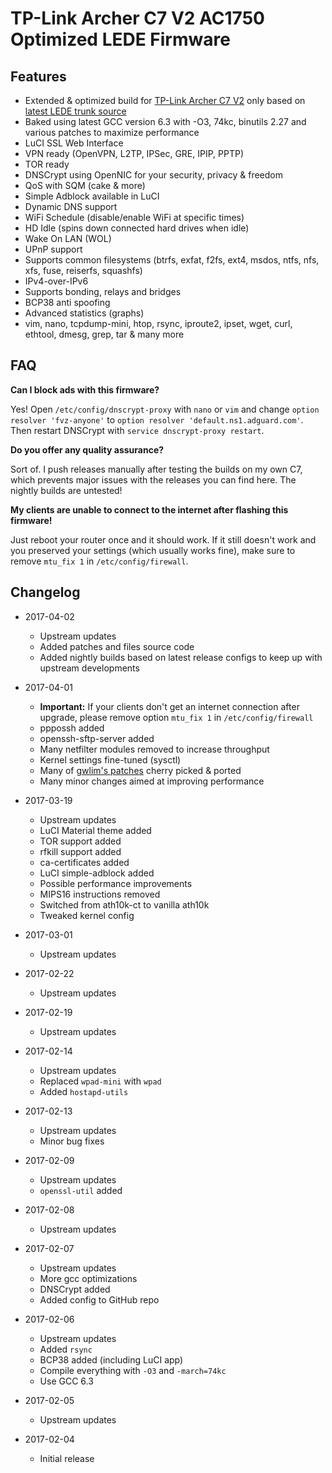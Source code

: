 # TP-Link Archer C7 V2 AC1750 Optimized LEDE Firmware

## Features
- Extended & optimized build for [TP-Link Archer C7 V2](https://lede-project.org/toh/hwdata/tp-link/tp-link_archer_c7_ac1750_v2.0) only based on [latest LEDE trunk source](https://git.lede-project.org/?p=source.git)
- Baked using latest GCC version 6.3 with -O3, 74kc, binutils 2.27 and various patches to maximize performance
- LuCI SSL Web Interface
- VPN ready (OpenVPN, L2TP, IPSec, GRE, IPIP, PPTP)
- TOR ready
- DNSCrypt using OpenNIC for your security, privacy & freedom
- QoS with SQM (cake & more)
- Simple Adblock available in LuCI
- Dynamic DNS support
- WiFi Schedule (disable/enable WiFi at specific times)
- HD Idle (spins down connected hard drives when idle)
- Wake On LAN (WOL)
- UPnP support
- Supports common filesystems (btrfs, exfat, f2fs, ext4, msdos, ntfs, nfs, xfs, fuse, reiserfs, squashfs)
- IPv4-over-IPv6
- Supports bonding, relays and bridges
- BCP38 anti spoofing
- Advanced statistics (graphs)
- vim, nano, tcpdump-mini, htop, rsync, iproute2, ipset, wget, curl, ethtool, dmesg, grep, tar & many more

## FAQ
**Can I block ads with this firmware?**

Yes! Open `/etc/config/dnscrypt-proxy` with `nano` or `vim` and change `option resolver 'fvz-anyone'` to `option resolver 'default.ns1.adguard.com'`. Then restart DNSCrypt with `service dnscrypt-proxy restart`.

**Do you offer any quality assurance?**

Sort of. I push releases manually after testing the builds on my own C7, which prevents major issues with the releases you can find here. The nightly builds are untested!

**My clients are unable to connect to the internet after flashing this firmware!**

Just reboot your router once and it should work. If it still doesn't work and you preserved your settings (which usually works fine), make sure to remove `mtu_fix 1` in `/etc/config/firewall`.

## Changelog
- 2017-04-02
  - Upstream updates
  - Added patches and files source code
  - Added nightly builds based on latest release configs to keep up with upstream developments
- 2017-04-01
  - **Important:** If your clients don't get an internet connection after upgrade, please remove option `mtu_fix 1` in `/etc/config/firewall`
  - pppossh added
  - openssh-sftp-server added
  - Many netfilter modules removed to increase throughput
  - Kernel settings fine-tuned (sysctl)
  - Many of [gwlim's patches](https://github.com/gwlim/mips74k-ar71xx-lede-patch) cherry picked & ported
  - Many minor changes aimed at improving performance
- 2017-03-19
  - Upstream updates
  - LuCI Material theme added
  - TOR support added
  - rfkill support added
  - ca-certificates added
  - LuCI simple-adblock added
  - Possible performance improvements
  - MIPS16 instructions removed
  - Switched from ath10k-ct to vanilla ath10k
  - Tweaked kernel config
- 2017-03-01
  - Upstream updates
- 2017-02-22
  - Upstream updates
- 2017-02-19
  - Upstream updates
- 2017-02-14
  - Upstream updates
  - Replaced `wpad-mini` with `wpad`
  - Added `hostapd-utils`
- 2017-02-13
  - Upstream updates
  - Minor bug fixes
- 2017-02-09
  - Upstream updates
  - `openssl-util` added
- 2017-02-08
  - Upstream updates
- 2017-02-07
  - Upstream updates
  - More gcc optimizations
  - DNSCrypt added
  - Added config to GitHub repo

- 2017-02-06
  - Upstream updates
  - Added `rsync`
  - BCP38 added (including LuCI app)
  - Compile everything with `-O3` and `-march=74kc`
  - Use GCC 6.3

- 2017-02-05
  - Upstream updates

- 2017-02-04
  - Initial release
